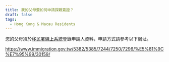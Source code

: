 ```yaml
---
title: 我的父母要如何申請探親簽證？
draft: false
tags:
  - Hong Kong & Macau Residents
---
```

您的父母須於[移民署線上系統](https://coa.immigration.gov.tw/coa-frontend/overseas-honk-macao)登錄申請人資料，申請方式請參考以下網址。

<https://www.immigration.gov.tw/5382/5385/7244/7250/7296/%E5%81%9C%E7%95%99/30159/>